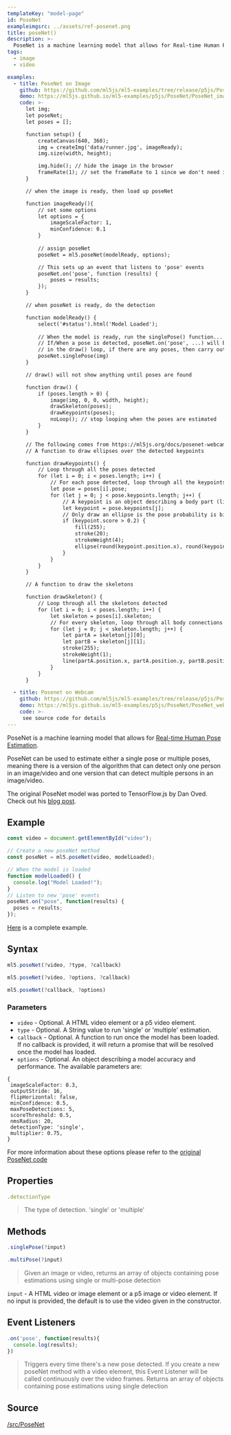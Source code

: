 ```yaml
---
templateKey: "model-page"
id: PoseNet
exampleimgsrc: ../assets/ref-posenet.png
title: poseNet()
description: >-
  PoseNet is a machine learning model that allows for Real-time Human Pose Estimation.
tags:
  - image
  - video

examples:
  - title: PoseNet on Image
    github: https://github.com/ml5js/ml5-examples/tree/release/p5js/PoseNet/PoseNet_image_single
    demo: https://ml5js.github.io/ml5-examples/p5js/PoseNet/PoseNet_image_single
    code: >-
      let img;
      let poseNet;
      let poses = [];

      function setup() {
          createCanvas(640, 360);
          img = createImg('data/runner.jpg', imageReady);
          img.size(width, height);

          img.hide(); // hide the image in the browser
          frameRate(1); // set the frameRate to 1 since we don't need it to be running quickly in this case
      }

      // when the image is ready, then load up poseNet

      function imageReady(){
          // set some options
          let options = {
              imageScaleFactor: 1,
              minConfidence: 0.1
          }
          
          // assign poseNet
          poseNet = ml5.poseNet(modelReady, options);

          // This sets up an event that listens to 'pose' events
          poseNet.on('pose', function (results) {
              poses = results;
          });
      }

      // when poseNet is ready, do the detection

      function modelReady() {
          select('#status').html('Model Loaded');
          
          // When the model is ready, run the singlePose() function...
          // If/When a pose is detected, poseNet.on('pose', ...) will be listening for the detection results 
          // in the draw() loop, if there are any poses, then carry out the draw commands
          poseNet.singlePose(img)
      }

      // draw() will not show anything until poses are found

      function draw() {
          if (poses.length > 0) {
              image(img, 0, 0, width, height);
              drawSkeleton(poses);
              drawKeypoints(poses);
              noLoop(); // stop looping when the poses are estimated
          }
      }

      // The following comes from https://ml5js.org/docs/posenet-webcam
      // A function to draw ellipses over the detected keypoints

      function drawKeypoints() {
          // Loop through all the poses detected
          for (let i = 0; i < poses.length; i++) {
              // For each pose detected, loop through all the keypoints
              let pose = poses[i].pose;
              for (let j = 0; j < pose.keypoints.length; j++) {
                  // A keypoint is an object describing a body part (like rightArm or leftShoulder)
                  let keypoint = pose.keypoints[j];
                  // Only draw an ellipse is the pose probability is bigger than 0.2
                  if (keypoint.score > 0.2) {
                      fill(255);
                      stroke(20);
                      strokeWeight(4);
                      ellipse(round(keypoint.position.x), round(keypoint.position.y), 8, 8);
                  }
              }
          }
      }

      // A function to draw the skeletons

      function drawSkeleton() {
          // Loop through all the skeletons detected
          for (let i = 0; i < poses.length; i++) {
              let skeleton = poses[i].skeleton;
              // For every skeleton, loop through all body connections
              for (let j = 0; j < skeleton.length; j++) {
                  let partA = skeleton[j][0];
                  let partB = skeleton[j][1];
                  stroke(255);
                  strokeWeight(1);
                  line(partA.position.x, partA.position.y, partB.position.x, partB.position.y);
              }
          }
      }

  - title: Posenet on Webcam
    github: https://github.com/ml5js/ml5-examples/tree/release/p5js/PoseNet/PoseNet_webcam
    demo: https://ml5js.github.io/ml5-examples/p5js/PoseNet/PoseNet_webcam
    code: >-
     see source code for details
---
```


PoseNet is a machine learning model that allows for [Real-time Human Pose Estimation](https://medium.com/tensorflow/real-time-human-pose-estimation-in-the-browser-with-tensorflow-js-7dd0bc881cd5).

PoseNet can be used to estimate either a single pose or multiple poses, meaning there is a version of the algorithm that can detect only one person in an image/video and one version that can detect multiple persons in an image/video.

The original PoseNet model was ported to TensorFlow.js by Dan Oved. Check out his [blog post](https://medium.com/tensorflow/real-time-human-pose-estimation-in-the-browser-with-tensorflow-js-7dd0bc881cd5).

## Example

```javascript
const video = document.getElementById("video");

// Create a new poseNet method
const poseNet = ml5.poseNet(video, modelLoaded);

// When the model is loaded
function modelLoaded() {
  console.log("Model Loaded!");
}
// Listen to new 'pose' events
poseNet.on("pose", function(results) {
  poses = results;
});
```

[Here](https://github.com/ml5js/ml5-examples/blob/master/p5js/PoseNet/sketch.js) is a complete example.

## Syntax

```javascript
ml5.poseNet(?video, ?type, ?callback)
```

```javascript
ml5.poseNet(?video, ?options, ?callback)
```

```javascript
ml5.poseNet(?callback, ?options)
```

### Parameters

- `video` - Optional. A HTML video element or a p5 video element.
- `type` - Optional. A String value to run 'single' or 'multiple' estimation.
- `callback` - Optional. A function to run once the model has been loaded. If no callback is provided, it will return a promise that will be resolved once the model has loaded.
- `options` - Optional. An object describing a model accuracy and performance. The available parameters are:

```
{
 imageScaleFactor: 0.3,
 outputStride: 16,
 flipHorizontal: false,
 minConfidence: 0.5,
 maxPoseDetections: 5,
 scoreThreshold: 0.5,
 nmsRadius: 20,
 detectionType: 'single',
 multiplier: 0.75,
}
```

For more information about these options please refer to the [original PoseNet code](https://github.com/tensorflow/tfjs-models/tree/master/posenet)

## Properties

```javascript
.detectionType
```

> The type of detection. 'single' or 'multiple'

## Methods

```javascript
.singlePose(?input)
```

```javascript
.multiPose(?input)
```

> Given an image or video, returns an array of objects containing pose estimations using single or multi-pose detection

`input` - A HTML video or image element or a p5 image or video element. If no input is provided, the default is to use the video given in the constructor.

## Event Listeners

```javascript
.on('pose', function(results){
  console.log(results);
})
```

> Triggers every time there's a new pose detected. If you create a new poseNet method with a video element, this Event Listener will be called continuously over the video frames. Returns an array of objects containing pose estimations using single detection

## Source

[/src/PoseNet](https://github.com/ml5js/ml5-library/tree/master/src/PoseNet)
